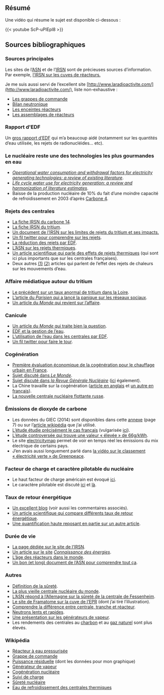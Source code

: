 ## Résumé

Une vidéo qui résume le sujet est disponible
ci-dessous :

{{< youtube ScP-uPIEpl8 >}}

## Sources bibliographiques

### Sources principales

Les sites de l’[ASN](https://www.asn.fr/) et de l’[IRSN](https://www.irsn.fr/FR/Pages/Home.aspx) sont de précieuses sources d’information. Par exemple, [l’IRSN sur les cuves de réacteurs.](https://www.irsn.fr/FR/connaissances/Installations_nucleaires/Les-centrales-nucleaires/cuves-reacteurs/Pages/2-caracteristiques-conception-fabrication-contrele-cuves.aspx#.XTsAGegzbcu)

Je me suis aussi servi de l’excellent site [http://www.laradioactivite.com/](http://www.laradioactivite.com/), liste non-exhaustive :

- [Les grappes de commande](http://www.laradioactivite.com/site/pages/lesgrappesdecontrole.htm)  
- [Bilan neutronique](http://www.laradioactivite.com/site/pages/Bilan_neutronique.htm)  
- [Les enceintes réacteurs](http://www.laradioactivite.com/site/pages/Enceintes_Reacteurs_REP.htm)  
- [Les assemblages de réacteurs](http://www.laradioactivite.com/site/pages/Bilan_neutronique.htm)

### Rapport d'EDF

Un [gros rapport d’EDF](https://www.edf.fr/sites/default/files/contrib/groupe-edf/producteur-industriel/nucleaire/enjeux/environnement/gestion-de-l-eau/centrales_nucleaires_et_environnement_-_rejets_deau_light.pdf) qui m’a beaucoup aidé (notamment sur les quantités d’eau utilisée, les rejets de radionucléides… etc).
  
### Le nucléaire reste une des technologies les plus gourmandes en eau

- _[Operational water consumption and withdrawal factors for electricity generating technologies: a review of existing literature](https://iopscience.iop.org/article/10.1088/1748-9326/7/4/045802/meta)_.
- [_Life cycle water use for electricity generation: a review and harmonization of literature estimates_](https://iopscience.iop.org/article/10.1088/1748-9326/8/1/015031/pdf).
- Baisse de la production nucléaire de 10% du fait d’une moindre capacité de refroidissement en 2003 d’après [Carbone 4](http://www.carbone4.com/wp-content/uploads/2019/06/Publication-Carbone-4-Impacts-Changement-climatique-France.pdf).
  
### Rejets des centrales

- [La fiche IRSN du carbone 14](https://www.irsn.fr/FR/Larecherche/publications-documentation/fiches-radionucleides/environnement/Pages/carbone-14-environnement.aspx#.XTWlVOgzbcs).
- [La fiche IRSN du tritium](https://www.irsn.fr/fr/larecherche/publications-documentation/fiches-radionucleides/environnement/pages/tritium-environnement.aspx#.XTWmGugzbcs).
- [Un document de l’IRSN sur les limites de rejets du tritium et ses impacts.](https://www.irsn.fr/FR/expertise/rapports_expertise/Documents/radioprotection/IRSN_DRPH-2009-26_Tritium-limites-rejets-impact.pdf)
- [Un fil twitter pour comprendre sur les rejets](https://twitter.com/ferney_paul/status/1124064414477504512).
- [La réduction des rejets par EDF](http://www.sfen.org/rgn/reduire-rejets-issus-centrales-nucleaires-cas-edf). 
- [L’ASN sur les rejets thermiques](https://www.asn.fr/Informer/Actualites/Rejets-thermiques-des-centrales-nucleaires).
- [Un article scientifique qui parle des effets de rejets thermiques](http://sci-hub.tw/https://www.sciencedirect.com/science/article/pii/S0141113609000695) (qui sont ici plus importants que sur les centrales françaises).
- Deux autres [(1)](https://www.sciencedirect.com/science/article/pii/S0022169413003909) [(2)](https://www.sciencedirect.com/science/article/abs/pii/S0034425702001499) articles qui parlent de l’effet des rejets de chaleurs sur les mouvements d’eau.

### Affaire médiatique autour du tritium

- [Le précédent sur un taux anormal de tritium dans la Loire](http://www.leparisien.fr/environnement/contamination-radioactive-anormalement-elevee-de-la-loire-a-saumur-18-06-2019-8096151.php).
- [L’article du _Parisien_ qui a lancé la panique sur les réseaux sociaux](http://www.leparisien.fr/societe/du-tritium-retrouve-dans-l-eau-potable-de-6-4-millions-de-personnes-17-07-2019-8118849.php).
- [Un article du _Monde_ qui revient sur l’affaire](https://www.lemonde.fr/les-decodeurs/article/2019/07/21/tritium-dans-l-eau-potable-le-vrai-du-faux-sur-la-contamination_5491813_4355770.html).

### Canicule

- [Un article du _Monde_ qui traite bien la question](https://www.lemonde.fr/energies/article/2019/07/22/canicule-edf-doit-mettre-a-l-arret-deux-reacteurs-nucleaires_5492251_1653054.html).
- [EDF et la gestion de l’eau](https://www.edf.fr/groupe-edf/producteur-industriel/nucleaire/enjeux/environnement/gestion-de-l-eau).
- [L’utilisation de l’eau dans les centrales par EDF](https://www.edf.fr/sites/default/files/contrib/groupe-edf/producteur-industriel/notes-d-informations/note_gestion_de_leau_2014.pdf).  
- [Un fil twitter pour faire le tour](https://twitter.com/TristanKamin/status/1025396660615237638).

### Cogénération

- [Première évaluation économique de la cogénération pour le chauffage urbain en France](http://itese.cea.fr/fr/Publications/LettreItese/Lettre_itese_26/files/4_Lettre_no_26_AUTOMNE_1ere_evaluation_economique_de_la_cogeneraton_nucleaire_pour_le_chauffage_urbain_en_France_.pdf).
- [Sujet discuté dans _Le Monde_](https://www.lemonde.fr/planete/article/2013/10/29/et-si-on-testait-le-chauffage-nucleaire_3504725_3244.html).
- [Sujet discuté dans _la Revue Générale Nucléaire_](http://www.sfen.org/rgn/nucleaire-produire-electricite-chaleur) ([ici](http://www.sfen.org/rgn/cogeneration-nucleaire-production-electricite) également).
- La Chine travaille sur la cogénération ([article en anglais](http://www.world-nuclear-news.org/Articles/CNNC-completes-design-of-district-heating-reactor) et [un autre en français](http://www.sfen.org/rgn/chine-veut-tester-chauffage-urbain-origine-nucleaire)).
- [La nouvelle centrale nucléaire flottante russe](https://www.sciencesetavenir.fr/nature-environnement/nucleaire/quand-l-atome-prend-la-mer_134120).
  
### Émissions de dioxyde de carbone

- Les données du GIEC (2014) sont disponibles dans cette [annexe](https://www.ipcc.ch/site/assets/uploads/2018/02/ipcc_wg3_ar5_annex-iii.pdf) (page 7) ou sur l’[article wikipédia](https://fr.wikipedia.org/wiki/%C3%89mission_de_gaz_%C3%A0_effet_de_serre_par_source_d%27%C3%A9nergie_%C3%A9lectrique) que j’ai utilisé.
- [L’étude étudie précisément le cas français](https://www.sciencedirect.com/science/article/pii/S0360544214002035) (vulgarisée [ici](https://ppe.debatpublic.fr/electricite-nucleaire-12-ou-66-gc02kwh)).
- [L’étude controversée qui trouve une valeur « élevée » de 66g/kWh](https://www.sciencedirect.com/science/article/pii/S0301421508001997).
- Le site [electricitymap](https://www.electricitymap.org/?page=map&solar=false&remote=true&wind=false) permet de voir en temps réel les émissions du mix électrique de certains pays.
- J’en avais aussi longuement parlé dans [la vidéo sur le classement « électricité verte » de Greenpeace](https://lereveilleur.com/electricite-verte-selon-greenpeace/).

### Facteur de charge et caractère pilotable du nucléaire

- Le haut facteur de charge américain est évoqué [ici](https://lenergeek.com/2019/04/08/nucleaire-eia-nuclear/).
- Le caractère pilotable est discuté [ici](http://energie-developpement.blogspot.com/2017/10/flexibilite-nucleaire-integration-renouvelables.html) et [là](http://www.energie.sia-partners.com/20180308/la-modularite-du-parc-nucleaire-francais-dans-la-transition-energetique-focus-sur-le-suivi).

### Taux de retour énergétique

- [Un excellent blog](http://euanmearns.com/eroei-for-beginners/) (voir aussi les commentaires associés).
- [Un article scientifique qui compare différents taux de retour énergétique](https://www.sciencedirect.com/science/article/pii/S0301421513003856).
- [Une quantification haute reposant en partie sur un autre article](https://www.world-nuclear.org/information-library/energy-and-the-environment/energy-return-on-investment.aspx).

### Durée de vie

- [La page dédiée sur le site de l’IRSN](https://www.irsn.fr/FR/connaissances/faq/Pages/duree_de_vie_d_une_centrale.aspx).
- [Un article sur le site](https://www.connaissancedesenergies.org/la-duree-de-vie-dune-centrale-nucleaire-ne-peut-exceder-40-ans-150407) _[Connaissance des énergies](https://www.connaissancedesenergies.org/la-duree-de-vie-dune-centrale-nucleaire-ne-peut-exceder-40-ans-150407)_.
- [L’âge des réacteurs dans le monde](https://pris.iaea.org/PRIS/WorldStatistics/OperationalByAge.aspx).
- [Un bon (et long) document de l’ASN pour comprendre tout ça](https://www.asn.fr/publications/2009/Controle184/index.html#31/z).

### Autres

- [Définition de la sûreté](https://www.legifrance.gouv.fr/affichCodeArticle.do?idArticle=LEGIARTI000025108609&cidTexte=LEGITEXT000006074220&dateTexte=20120107).
- [La plus vieille centrale nucléaire du monde](https://www.ouest-france.fr/europe/suisse/suisse-la-plus-vieille-centrale-nucleaire-du-monde-relance-son-premier-reacteur-5632886).
- [L’ASN répond à l’Allemagne sur la sûreté de la centrale de Fessenheim](https://www.lesechos.fr/2016/03/lasn-repond-a-lallemagne-sur-la-surete-de-la-centrale-de-fessenheim-203581).
- [Le site de Framatome sur la cuve de l’EPR](http://www.framatome.com/FR/businessnews-494/qualite-des-fabrications-des-composants-des-reacteurs-nucleaires-toutes-les-reponses-aux-questions-sur-la-cuve-du-reacteur-epr-de-flamanville-3.html) (dont j’ai tiré l’illustration).
- [Comprendre la différence entre centrale, tranche et réacteur](https://www.connaissancedesenergies.org/nucleaire-une-centrale-ou-un-reacteur-c-est-la-meme-chose-130402).
- [Neutrons lents et rapides](https://www.connaissancedesenergies.org/sites/default/files/pdf-pt-vue/neutrons-lents-neutrons-rapides.pdf).
- [Une présentation sur les générateurs de vapeur](https://inis.iaea.org/collection/NCLCollectionStore/_Public/36/107/36107116.pdf).
- Les rendements des centrales au [charbon](https://www.edf.fr/groupe-edf/producteur-industriel/thermique/atouts/technologies-avancees/centrale-au-charbon-a-haut-rendement) et au [gaz naturel](https://fr.wikipedia.org/wiki/Cycle_combin%C3%A9) sont plus élevés.

### Wikipédia

- [Réacteur à eau pressurisée](https://fr.wikipedia.org/wiki/R%C3%A9acteur_%C3%A0_eau_pressuris%C3%A9e)
- [Grappe de commande](https://fr.wikipedia.org/wiki/Barre_de_contr%C3%B4le_(nucl%C3%A9aire))
- [Puissance résiduelle](https://fr.wikipedia.org/wiki/Puissance_r%C3%A9siduelle) (dont les données pour mon graphique)
- [Générateur de vapeur](https://fr.wikipedia.org/wiki/G%C3%A9n%C3%A9rateur_de_vapeur)
- [Cogénération nucléaire](https://fr.wikipedia.org/wiki/Cog%C3%A9n%C3%A9ration#Cog%C3%A9n%C3%A9ration_nucl%C3%A9aire)
- [Suivi de charge](https://fr.wikipedia.org/wiki/Suivi_de_charge)
- [Sûreté nucléaire](https://fr.wikipedia.org/wiki/S%C3%BBret%C3%A9_nucl%C3%A9aire)
- [Eau de refroidissement des centrales thermiques](https://fr.wikipedia.org/wiki/Eau_de_refroidissement_des_centrales_thermiques)
